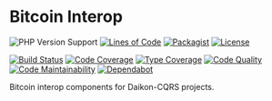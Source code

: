 # Bitcoin Interop

![PHP Version Support](https://badgen.net/packagist/php/ngutech/bitcoin-interop?color=blue)
[![Lines of Code](https://badgen.net/codeclimate/loc/NGUtech/bitcoin-interop)](https://codeclimate.com/github/NGUtech/bitcoin-interop/code?sort=-loc)
[![Packagist](https://badgen.net/packagist/name/ngutech/bitcoin-interop?color=blue)](https://packagist.org/packages/ngutech/bitcoin-interop)
[![License](https://badgen.net/github/license/ngutech/bitcoin-interop)](https://github.com/ngutech/bitcoin-interop/blob/master/LICENSE)

[![Build Status](https://badgen.net/travis/ngutech/bitcoin-interop?label=build)](https://travis-ci.com/ngutech/bitcoin-interop)
[![Code Coverage](https://badgen.net/codecov/c/github/ngutech/bitcoin-interop)](https://codecov.io/gh/ngutech/bitcoin-interop)
[![Type Coverage](https://shepherd.dev/github/ngutech/bitcoin-interop/coverage.svg)](https://shepherd.dev/github/ngutech/bitcoin-interop)
[![Code Quality](https://img.shields.io/scrutinizer/quality/g/ngutech/bitcoin-interop/master)](https://scrutinizer-ci.com/g/ngutech/bitcoin-interop/?branch=master)
[![Code Maintainability](https://badgen.net/codeclimate/maintainability/NGUtech/bitcoin-interop)](https://codeclimate.com/github/NGUtech/bitcoin-interop)
[![Dependabot](https://badgen.net/github/dependabot/ngutech/bitcoin-interop)](https://github.com/ngutech/bitcoin-interop/network/updates)

Bitcoin interop components for Daikon-CQRS projects.
